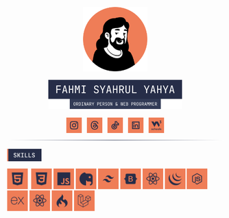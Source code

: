 <div align="center">
  <img src="profile.png" width="150" height="150">
  <br>
  <br>
  <img src="images/label-name.png" width="312">
  <br>
  <br>
  <a href="https://www.instagram.com/code.with.fahmi/"><img src="images/instagran.svg" width="36"></a>
  &nbsp;
  <a href="https://www.threads.net/@code.with.fahmi"><img src="images/threads.svg" width="36"></a>
  &nbsp;
  <a href="https://www.tiktok.com/@code.with.fahmi"><img src="images/tiktok.svg" width="36"></a>
  &nbsp;
  <a href="https://www.linkedin.com/in/fahmi-syahrul-yahya"><img src="images/linkedin.svg" width="36" /></a>
  &nbsp;
  <a href=""><img src="images/w3profile.svg" width="36" /></a>
  <img src="images/border.svg">
</div>
<br>
<img src="images/label-skills.svg" width="80">

<img src="images/HTML.svg" width="48">&nbsp;&nbsp;<img src="images/CSS.svg" width="48">&nbsp;<img src="images/JS.svg" width="48">&nbsp;<img src="images/PHP.svg" width="48">&nbsp;<img src="images/Tailwind.svg" width="48">&nbsp;<img src="images/Bootstrap.svg" width="48">&nbsp;<img src="images/React.svg" width="48">&nbsp;<img src="images/jQuery.svg" width="48">&nbsp;<img src="images/Nodejs.svg" width="48">&nbsp;<img src="images/Express.svg" width="48">&nbsp;<img src="images/React.svg" width="48">&nbsp;<img src="images/CodeIgniter.svg" width="48">&nbsp;<img src="images/Laravel.svg" width="48">
